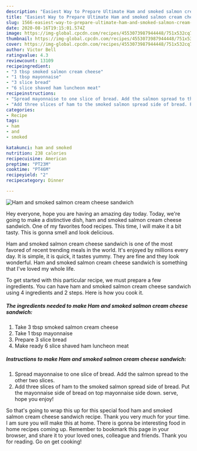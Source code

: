 ```yaml
---
description: "Easiest Way to Prepare Ultimate Ham and smoked salmon cream cheese sandwich"
title: "Easiest Way to Prepare Ultimate Ham and smoked salmon cream cheese sandwich"
slug: 1566-easiest-way-to-prepare-ultimate-ham-and-smoked-salmon-cream-cheese-sandwich
date: 2020-08-16T19:15:01.574Z
image: https://img-global.cpcdn.com/recipes/4553073987944448/751x532cq70/ham-and-smoked-salmon-cream-cheese-sandwich-recipe-main-photo.jpg
thumbnail: https://img-global.cpcdn.com/recipes/4553073987944448/751x532cq70/ham-and-smoked-salmon-cream-cheese-sandwich-recipe-main-photo.jpg
cover: https://img-global.cpcdn.com/recipes/4553073987944448/751x532cq70/ham-and-smoked-salmon-cream-cheese-sandwich-recipe-main-photo.jpg
author: Victor Bell
ratingvalue: 4.3
reviewcount: 13109
recipeingredient:
- "3 tbsp smoked salmon cream cheese"
- "1 tbsp mayonnaise"
- "3 slice bread"
- "6 slice shaved ham luncheon meat"
recipeinstructions:
- "Spread mayonnaise to one slice of bread. Add the salmon spread to the other two slices."
- "Add three slices of ham to the smoked salmon spread side of bread. Put the mayonnaise side of bread on top mayonnaise side down. serve, hope you enjoy!"
categories:
- Recipe
tags:
- ham
- and
- smoked

katakunci: ham and smoked 
nutrition: 238 calories
recipecuisine: American
preptime: "PT23M"
cooktime: "PT46M"
recipeyield: "2"
recipecategory: Dinner

---
```



![Ham and smoked salmon cream cheese sandwich](https://img-global.cpcdn.com/recipes/4553073987944448/751x532cq70/ham-and-smoked-salmon-cream-cheese-sandwich-recipe-main-photo.jpg)

Hey everyone, hope you are having an amazing day today. Today, we're going to make a distinctive dish, ham and smoked salmon cream cheese sandwich. One of my favorites food recipes. This time, I will make it a bit tasty. This is gonna smell and look delicious.



Ham and smoked salmon cream cheese sandwich is one of the most favored of recent trending meals in the world. It's enjoyed by millions every day. It is simple, it is quick, it tastes yummy. They are fine and they look wonderful. Ham and smoked salmon cream cheese sandwich is something that I've loved my whole life.


To get started with this particular recipe, we must prepare a few ingredients. You can have ham and smoked salmon cream cheese sandwich using 4 ingredients and 2 steps. Here is how you cook it.

<!--inarticleads1-->

##### The ingredients needed to make Ham and smoked salmon cream cheese sandwich:

1. Take 3 tbsp smoked salmon cream cheese
1. Take 1 tbsp mayonnaise
1. Prepare 3 slice bread
1. Make ready 6 slice shaved ham luncheon meat




<!--inarticleads2-->

##### Instructions to make Ham and smoked salmon cream cheese sandwich:

1. Spread mayonnaise to one slice of bread. Add the salmon spread to the other two slices.
1. Add three slices of ham to the smoked salmon spread side of bread. Put the mayonnaise side of bread on top mayonnaise side down. serve, hope you enjoy!




So that's going to wrap this up for this special food ham and smoked salmon cream cheese sandwich recipe. Thank you very much for your time. I am sure you will make this at home. There is gonna be interesting food in home recipes coming up. Remember to bookmark this page in your browser, and share it to your loved ones, colleague and friends. Thank you for reading. Go on get cooking!
